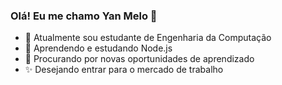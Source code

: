 ### Olá! Eu me chamo Yan Melo 👋

- 🔭 Atualmente sou estudante de Engenharia da Computação
- 🌱 Aprendendo e estudando Node.js
- 🤔 Procurando por novas oportunidades de aprendizado
- ✨ Desejando entrar para o mercado de trabalho

